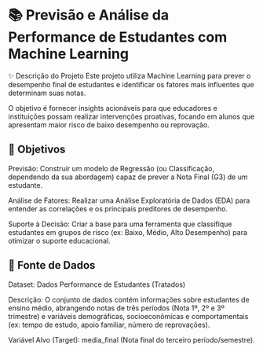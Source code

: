 # 📚 Previsão e Análise da Performance de Estudantes com Machine Learning
✨ Descrição do Projeto
Este projeto utiliza Machine Learning para prever o desempenho final de estudantes e identificar os fatores mais influentes que determinam suas notas.

O objetivo é fornecer insights acionáveis para que educadores e instituições possam realizar intervenções proativas, focando em alunos que apresentam maior risco de baixo desempenho ou reprovação.

## 🎯 Objetivos
Previsão: Construir um modelo de Regressão (ou Classificação, dependendo da sua abordagem) capaz de prever a Nota Final (G3) de um estudante.

Análise de Fatores: Realizar uma Análise Exploratória de Dados (EDA) para entender as correlações e os principais preditores de desempenho.

Suporte à Decisão: Criar a base para uma ferramenta que classifique estudantes em grupos de risco (ex: Baixo, Médio, Alto Desempenho) para otimizar o suporte educacional.

## 💾 Fonte de Dados
Dataset: Dados Performance de Estudantes (Tratados)

Descrição: O conjunto de dados contém informações sobre estudantes de ensino médio, abrangendo notas de três períodos (Nota 1º, 2º e 3º trimestre) e variáveis demográficas, socioeconômicas e comportamentais (ex: tempo de estudo, apoio familiar, número de reprovações).

Variável Alvo (Target): media_final (Nota final do terceiro período/semestre).
